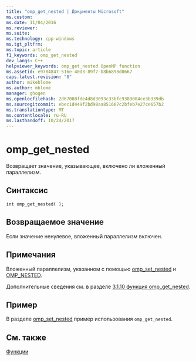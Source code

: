 ```yaml
---
title: "omp_get_nested | Документы Microsoft"
ms.custom: 
ms.date: 11/04/2016
ms.reviewer: 
ms.suite: 
ms.technology: cpp-windows
ms.tgt_pltfrm: 
ms.topic: article
f1_keywords: omp_get_nested
dev_langs: C++
helpviewer_keywords: omp_get_nested OpenMP function
ms.assetid: e9784847-516e-40d3-89f7-b8b6898d8667
caps.latest.revision: "8"
author: mikeblome
ms.author: mblome
manager: ghogen
ms.openlocfilehash: 2d67008fde4d8d3093c33bfc9389004ce3b339db
ms.sourcegitcommit: ebec1d449f2bd98aa851667c2bfeb7e27ce657b2
ms.translationtype: MT
ms.contentlocale: ru-RU
ms.lasthandoff: 10/24/2017
---
```

# <a name="ompgetnested"></a>omp_get_nested
Возвращает значение, указывающее, включено ли вложенный параллелизм.  
  
## <a name="syntax"></a>Синтаксис  
  
```  
int omp_get_nested( );  
```  
  
## <a name="return-value"></a>Возвращаемое значение  
 Если значение ненулевое, вложенный параллелизм включен.  
  
## <a name="remarks"></a>Примечания  
 Вложенный параллелизм, указанном с помощью [omp_set_nested](../../../parallel/openmp/reference/omp-set-nested.md) и [OMP_NESTED](../../../parallel/openmp/reference/omp-nested.md).  
  
 Дополнительные сведения см. в разделе [3.1.10 функция omp_get_nested](../../../parallel/openmp/3-1-10-omp-get-nested-function.md).  
  
## <a name="example"></a>Пример  
 В разделе [omp_set_nested](../../../parallel/openmp/reference/omp-set-nested.md) пример использования `omp_get_nested`.  
  
## <a name="see-also"></a>См. также  
 [Функции](../../../parallel/openmp/reference/openmp-functions.md)